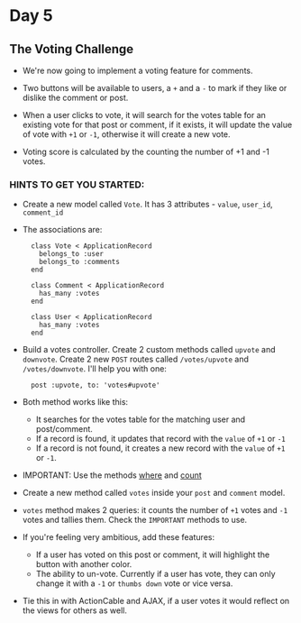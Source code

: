 # Day 5

## The Voting Challenge

- We're now going to implement a voting feature for comments.

- Two buttons will be available to users, a `+` and a `-` to mark if they like or dislike the comment or post.

- When a user clicks to vote, it will search for the votes table for an existing vote for that post or comment, if it exists, it will update the value of vote with `+1` or `-1`, otherwise it will create a new vote.

- Voting score is calculated by the counting the number of +1 and -1 votes.

### HINTS TO GET YOU STARTED:

- Create a new model called `Vote`. It has 3 attributes - `value`, `user_id`, `comment_id`

- The associations are:

  ```
    class Vote < ApplicationRecord
      belongs_to :user
      belongs_to :comments
    end

    class Comment < ApplicationRecord
      has_many :votes
    end

    class User < ApplicationRecord
      has_many :votes
    end
  ```

- Build a votes controller. Create 2 custom methods called `upvote` and `downvote`. Create 2 new `POST` routes called `/votes/upvote` and `/votes/downvote`. I'll help you with one:

  ```
    post :upvote, to: 'votes#upvote'
  ```

- Both method works like this:
  - It searches for the votes table for the matching user and post/comment.
  - If a record is found, it updates that record with the `value` of `+1` or `-1`
  - If a record is not found, it creates a new record with the `value` of `+1` or `-1`.

- IMPORTANT: Use the methods [where](http://api.rubyonrails.org/classes/ActiveRecord/QueryMethods.html#method-i-where) and [count](http://apidock.com/rails/ActiveRecord/Calculations/ClassMethods/count)

- Create a new method called `votes` inside your `post` and `comment` model.

- `votes` method makes 2 queries: it counts the number of `+1` votes and `-1` votes and tallies them. Check the `IMPORTANT` methods to use.

- If you're feeling very ambitious, add these features:
  - If a user has voted on this post or comment, it will highlight the button with another color.
  - The ability to un-vote. Currently if a user has vote, they can only change it with a `-1` or `thumbs down` vote or vice versa.

- Tie this in with ActionCable and AJAX, if a user votes it would reflect on the views for others as well.
